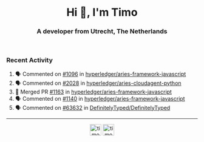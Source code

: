 <h1 align="center">Hi 👋, I'm Timo</h1>
<h3 align="center">A developer from Utrecht, The Netherlands</h3>
<br/>
<!-- https://github.com/rahuldkjain/github-profile-readme-generator --!>

<!--  <p align="left"><img src="https://github-readme-stats.vercel.app/api?username=timoglastra&show_icons=true&count_private=true&" alt="timoglastra" /></p> --!>

<!--
Github language stats
<p align="left"><img src="https://github-readme-stats.vercel.app/api/top-langs/?username=timoglastra&layout=compact" alt="timoglastra" /><p>
-->

<!-- Codestats language stats -->
<!-- <p align="left"><img src="https://codestats-readme.vercel.app/api/top-langs/?username=timoglastra&layout=compact&language_count=12" alt="timoglastra" /><p>    --!>
  
<h3>Recent Activity</h3>

<!--START_SECTION:activity-->
1. 🗣 Commented on [#1096](https://github.com/hyperledger/aries-framework-javascript/issues/1096) in [hyperledger/aries-framework-javascript](https://github.com/hyperledger/aries-framework-javascript)
2. 🗣 Commented on [#2028](https://github.com/hyperledger/aries-cloudagent-python/issues/2028) in [hyperledger/aries-cloudagent-python](https://github.com/hyperledger/aries-cloudagent-python)
3. 🎉 Merged PR [#1163](https://github.com/hyperledger/aries-framework-javascript/pull/1163) in [hyperledger/aries-framework-javascript](https://github.com/hyperledger/aries-framework-javascript)
4. 🗣 Commented on [#1140](https://github.com/hyperledger/aries-framework-javascript/issues/1140) in [hyperledger/aries-framework-javascript](https://github.com/hyperledger/aries-framework-javascript)
5. 🗣 Commented on [#63632](https://github.com/DefinitelyTyped/DefinitelyTyped/issues/63632) in [DefinitelyTyped/DefinitelyTyped](https://github.com/DefinitelyTyped/DefinitelyTyped)
<!--END_SECTION:activity-->

---

<p align="center">
<a href="https://twitter.com/timoglastra" target="blank"><img align="center" src="https://cdn.jsdelivr.net/npm/simple-icons@3.0.1/icons/twitter.svg" alt="timoglastra" height="30" width="30" /></a>
<a href="https://linkedin.com/in/timoglastra" target="blank"><img align="center" src="https://cdn.jsdelivr.net/npm/simple-icons@3.0.1/icons/linkedin.svg" alt="timoglastra" height="30" width="30" /></a>
</p>



